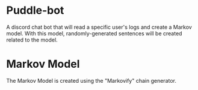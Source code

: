 # Puddle-bot

A discord chat bot that will read a specific user's logs and create a Markov model. With this model, randomly-generated sentences will be created related to the model.

# Markov Model
The Markov Model is created using the "Markovify" chain generator.
